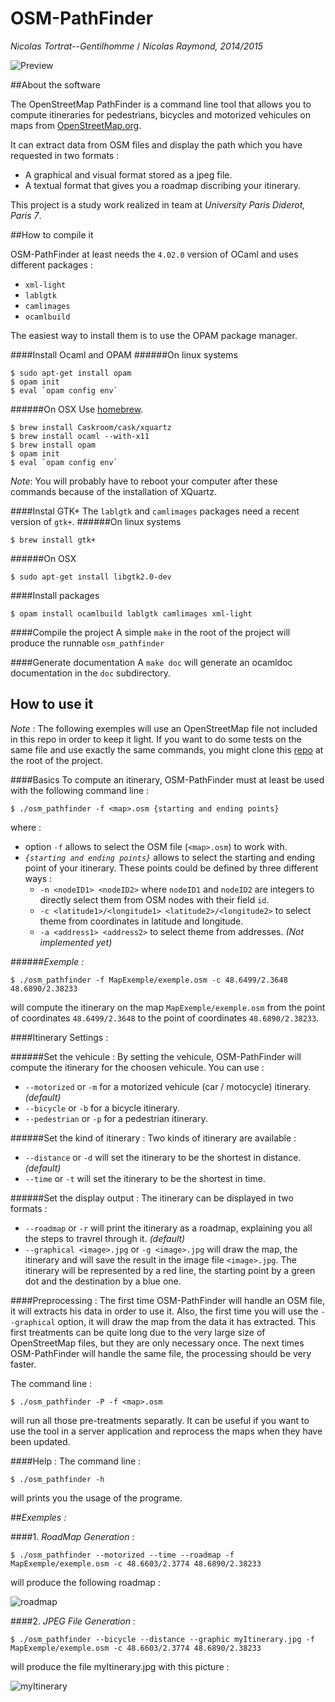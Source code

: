 OSM-PathFinder
==============
_Nicolas Tortrat--Gentilhomme_ / _Nicolas Raymond, 2014/2015_

![Preview](/images/Preview.jpg)


##About the software

The OpenStreetMap PathFinder is a command line tool that allows you to compute itineraries
for pedestrians, bicycles and motorized vehicules on maps from [OpenStreetMap.org](https://www.openstreetmap.org/).

It can extract data from OSM files and display the path which you have requested in two formats :
 - A graphical and visual format stored as a jpeg file.
 - A textual format that gives you a roadmap discribing your itinerary.

This project is a study work realized in team at _University Paris Diderot, Paris 7_.


##How to compile it

OSM-PathFinder at least needs the `4.02.0` version of OCaml and uses different packages :
 - `xml-light`
 - `lablgtk`
 - `camlimages` 
 - `ocamlbuild`

The easiest way to install them is to use the OPAM package manager.

####Install Ocaml and OPAM
######On linux systems
```
$ sudo apt-get install opam
$ opam init
$ eval `opam config env`
```
######On OSX
Use [homebrew](http://brew.sh/).
```
$ brew install Caskroom/cask/xquartz
$ brew install ocaml --with-x11
$ brew install opam
$ opam init
$ eval `opam config env`
```
*_Note_*: You will probably have to reboot your computer after these commands
because of the installation of XQuartz.

####Instal GTK+
The `lablgtk` and `camlimages` packages need a recent version of `gtk+`.
######On linux systems
```
$ brew install gtk+
```
######On OSX
```
$ sudo apt-get install libgtk2.0-dev
```


####Install packages
```
$ opam install ocamlbuild lablgtk camlimages xml-light
```

####Compile the project
A simple ` make ` in the root of the project will produce the runnable `osm_pathfinder`

####Generate documentation
A ` make doc ` will generate an ocamldoc documentation in the `doc` subdirectory.


## How to use it

*_Note_* : The following exemples will use an OpenStreetMap file not included in this repo in order to keep
it light. If you want to do some tests on the same file and use exactly the same commands, you might
clone this [repo](https://github.com/PixelSpirit/MapExemple) at the root of the project.

####Basics
To compute an itinerary, OSM-PathFinder must at least be used with the following command line :
```
$ ./osm_pathfinder -f <map>.osm {starting and ending points}
```
where :
 - option `-f` allows to select the OSM file (`<map>.osm`) to work with.
 - _`{starting and ending points}`_ allows to select the starting and ending point of your itinerary.
   These points could be defined by three different ways :
   - `-n <nodeID1> <nodeID2>` where `nodeID1` and `nodeID2` are integers to directly select them from
     OSM nodes with their field `id`.
   - `-c <latitude1>/<longitude1> <latitude2>/<longitude2>` to select theme from coordinates in latitude
     and longitude.
   - `-a <address1> <address2>` to select theme from addresses. _(Not implemented yet)_

######_Exemple :_
```
$ ./osm_pathfinder -f MapExemple/exemple.osm -c 48.6499/2.3648 48.6890/2.38233
```
will compute the itinerary on the map `MapExemple/exemple.osm` from the point of coordinates `48.6499/2.3648`
to the point of coordinates `48.6890/2.38233`.

####Itinerary Settings :

######Set the vehicule :
By setting the vehicule, OSM-PathFinder will compute the itinerary for the choosen vehicule.
You can use :
 - `--motorized` or `-m` for a motorized vehicule (car / motocycle) itinerary. _(default)_
 - `--bicycle` or `-b` for a bicycle itinerary.
 - `--pedestrian` or `-p` for a pedestrian itinerary.
 
 
######Set the kind of itinerary :
Two kinds of itinerary are available :
 - `--distance` or `-d` will set the itinerary to be the shortest in distance. _(default)_
 - `--time` or `-t` will set the itinerary to be the shortest in time.

######Set the display output :
The itinerary can be displayed in two formats :
 - `--roadmap` or `-r` will print the itinerary as a roadmap, explaining you all the steps
   to travrel through it. _(default)_
 - `--graphical <image>.jpg` or `-g <image>.jpg` will draw the map, the itinerary and
   will save the result in the image file `<image>.jpg`. The itinerary will be represented
   by a red line, the starting point by a green dot and the destination by a blue one. 


####Preprocessing :
The first time OSM-PathFinder will handle an OSM file, it will extracts his data in order to
use it. Also, the first time you will use the `--graphical` option, it will draw the map from
the data it has extracted.
This first treatments can be quite long due to the very large size of OpenStreetMap files, but
they are only necessary once. The next times OSM-PathFinder will handle the same file, the processing
should be very faster.

The command line :
```
$ ./osm_pathfinder -P -f <map>.osm
```
will run all those pre-treatments separatly. It can be useful if you want to use the tool in a server
application and reprocess the maps when they have been updated.

####Help :
The command line :
```
$ ./osm_pathfinder -h
```
will prints you the usage of the programe.


##_Exemples :_

####1. _RoadMap Generation_ :
```
$ ./osm_pathfinder --motorized --time --roadmap -f MapExemple/exemple.osm -c 48.6603/2.3774 48.6890/2.38233
```
will produce the following roadmap :

![roadmap](/images/roadmap.png)

####2. _JPEG File Generation_ :
```
$ ./osm_pathfinder --bicycle --distance --graphic myItinerary.jpg -f MapExemple/exemple.osm -c 48.6603/2.3774 48.6890/2.38233
```
will produce the file myItinerary.jpg with this picture :

![myItinerary](/images/myItinerary.jpg)



 


